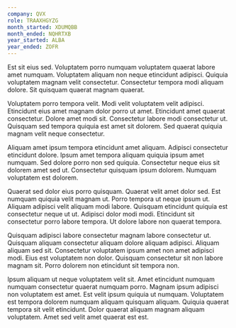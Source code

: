 ```yaml
---
company: QVX
role: TRAAXHGYZG
month_started: XDUMQBB
month_ended: NQHRTXB
year_started: ALBA
year_ended: ZOFR
---
```


Est sit eius sed. Voluptatem porro numquam voluptatem quaerat labore amet numquam. Voluptatem aliquam non neque etincidunt adipisci. Quiquia voluptatem magnam velit consectetur. Consectetur tempora modi aliquam dolore. Sit quisquam quaerat magnam quaerat.

Voluptatem porro tempora velit. Modi velit voluptatem velit adipisci. Etincidunt eius amet magnam dolor porro ut amet. Etincidunt amet quaerat consectetur. Dolore amet modi sit. Consectetur labore modi consectetur ut. Quisquam sed tempora quiquia est amet sit dolorem. Sed quaerat quiquia magnam velit neque consectetur.

Aliquam amet ipsum tempora etincidunt amet aliquam. Adipisci consectetur etincidunt dolore. Ipsum amet tempora aliquam quiquia ipsum amet numquam. Sed dolore porro non sed quiquia. Consectetur neque eius sit dolorem amet sed ut. Consectetur quisquam ipsum dolorem. Numquam voluptatem est dolorem.

Quaerat sed dolor eius porro quisquam. Quaerat velit amet dolor sed. Est numquam quiquia velit magnam ut. Porro tempora ut neque ipsum ut. Aliquam adipisci velit aliquam modi labore. Quisquam etincidunt quiquia est consectetur neque ut ut. Adipisci dolor modi modi. Etincidunt sit consectetur porro labore tempora. Ut dolore labore non quaerat tempora.

Quisquam adipisci labore consectetur magnam labore consectetur ut. Quisquam aliquam consectetur aliquam dolore aliquam adipisci. Aliquam aliquam sed sit. Consectetur voluptatem ipsum amet non amet adipisci modi. Eius est voluptatem non dolor. Quisquam consectetur sit non labore magnam sit. Porro dolorem non etincidunt sit tempora non.

Ipsum aliquam ut neque voluptatem velit sit. Amet etincidunt numquam numquam consectetur quaerat numquam porro. Magnam ipsum adipisci non voluptatem est amet. Est velit ipsum quiquia ut numquam. Voluptatem est tempora dolorem numquam aliquam quisquam aliquam. Quiquia quaerat tempora sit velit etincidunt. Dolor quaerat aliquam magnam aliquam voluptatem. Amet sed velit amet quaerat est est.
    